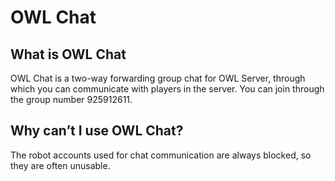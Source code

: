 # OWL Chat

## What is OWL Chat

OWL Chat is a two-way forwarding group chat for OWL Server, through which you can communicate with players in the server. You can join through the group number 925912611.

## Why can’t I use OWL Chat?

The robot accounts used for chat communication are always blocked, so they are often unusable.
